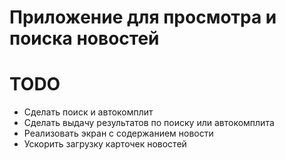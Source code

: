 # Приложение для просмотра и поиска новостей

# TODO
- Сделать поиск и автокомплит
- Сделать выдачу результатов по поиску или автокомплита
- Реализовать экран с содержанием новости
- Ускорить загрузку карточек новостей
